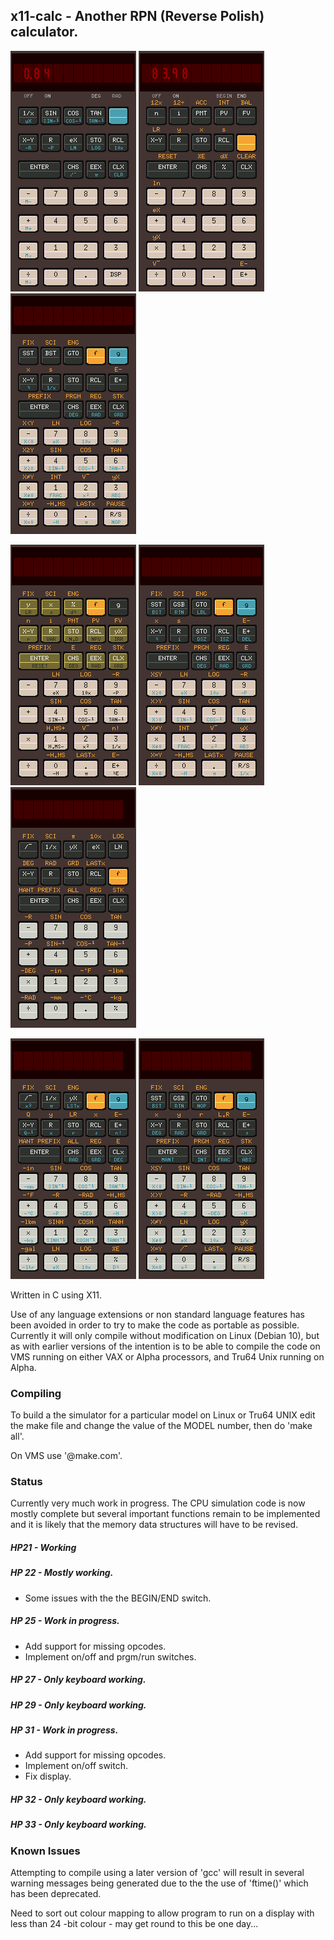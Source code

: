 ## x11-calc - Another RPN (Reverse Polish) calculator.

![HP21](./images/x11-calc-21.png) ![HP22](./images/x11-calc-22.png) ![HP25](./images/x11-calc-25.png) 

![HP27](./images/x11-calc-27.png) ![HP29](./images/x11-calc-29.png) ![HP31](./images/x11-calc-31.png)

![HP32](./images/x11-calc-32.png) ![HP33](./images/x11-calc-33.png)

Written in C using X11.

Use  of any language extensions or non standard language features has  been
avoided in order to try to make the code as portable as possible. Currently
it will only compile without modification on Linux (Debian 10), but as with
earlier  versions of the intention is to be able to compile the code on VMS
running on either VAX or Alpha processors, and Tru64 Unix running on Alpha.

### Compiling

To build a the simulator for a particular model on Linux or Tru64 UNIX edit
the make file and change the value of the MODEL number, then do 'make all'.

On VMS use '@make.com'.

### Status

Currently very much work in progress. The CPU simulation code is now mostly
complete but several important functions remain to be implemented and it is
likely that the memory data structures will have to be revised.

##### HP21 - Working 

##### HP 22 - Mostly working.
* Some issues with the the BEGIN/END switch.

##### HP 25 - Work in progress.
* Add support for missing opcodes.
* Implement on/off and prgm/run switches.

##### HP 27 - Only keyboard working.

##### HP 29 - Only keyboard working.

##### HP 31 - Work in progress.
* Add support for missing opcodes.
* Implement on/off switch.
* Fix display.

##### HP 32 - Only keyboard working.

##### HP 33 - Only keyboard working.

### Known Issues

Attempting to compile using a later version of 'gcc' will result in several
warning  messages being generated due to the the use of 'ftime()' which has
been deprecated.

Need  to sort out colour mapping to allow program to run on a display  with
less than 24 -bit colour - may get round to this be one day...
